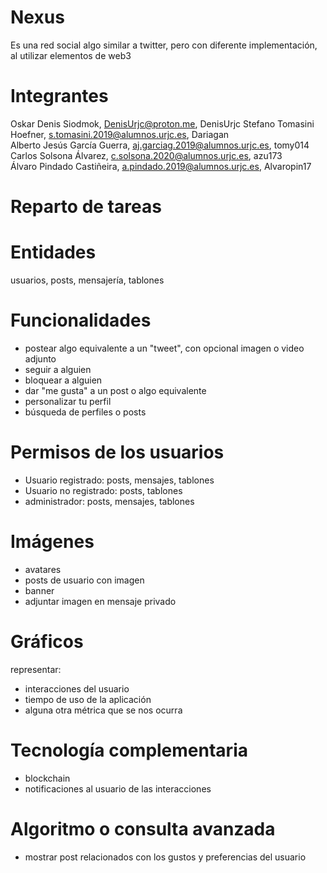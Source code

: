 # Nexus

Es una red social algo similar a twitter, pero con diferente implementación, al utilizar elementos de web3


# Integrantes
Oskar Denis Siodmok, DenisUrjc@proton.me, DenisUrjc
Stefano Tomasini Hoefner, s.tomasini.2019@alumnos.urjc.es, Dariagan  
Alberto Jesús García Guerra, aj.garciag.2019@alumnos.urjc.es, tomy014  
Carlos Solsona Álvarez, c.solsona.2020@alumnos.urjc.es, azu173  
Álvaro Pindado Castiñeira, a.pindado.2019@alumnos.urjc.es, Alvaropin17  

# Reparto de tareas


# Entidades
usuarios, posts, mensajería, tablones

# Funcionalidades
* postear algo equivalente a un "tweet", con opcional imagen o video adjunto
* seguir a alguien
* bloquear a alguien
* dar "me gusta" a un post o algo equivalente
* personalizar tu perfil
* búsqueda de perfiles o posts

# Permisos de los usuarios
* Usuario registrado: posts, mensajes, tablones
* Usuario no registrado: posts, tablones
* administrador: posts, mensajes, tablones

# Imágenes
* avatares
* posts de usuario con imagen 
* banner
* adjuntar imagen en mensaje privado

# Gráficos
representar:
* interacciones del usuario
* tiempo de uso de la aplicación
* alguna otra métrica que se nos ocurra

# Tecnología complementaria
* blockchain
* notificaciones al usuario de las interacciones

# Algoritmo o consulta avanzada
- mostrar post relacionados con los gustos y preferencias del usuario

